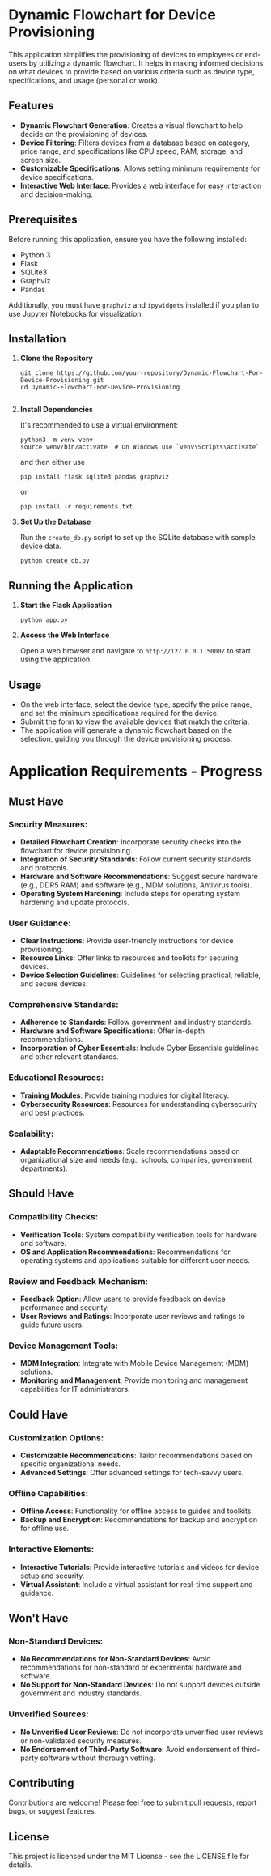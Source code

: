 # Dynamic Flowchart for Device Provisioning

This application simplifies the provisioning of devices to employees or end-users by utilizing a dynamic flowchart. It helps in making informed decisions on what devices to provide based on various criteria such as device type, specifications, and usage (personal or work).

## Features

- **Dynamic Flowchart Generation**: Creates a visual flowchart to help decide on the provisioning of devices.
- **Device Filtering**: Filters devices from a database based on category, price range, and specifications like CPU speed, RAM, storage, and screen size.
- **Customizable Specifications**: Allows setting minimum requirements for device specifications.
- **Interactive Web Interface**: Provides a web interface for easy interaction and decision-making.

## Prerequisites

Before running this application, ensure you have the following installed:
- Python 3
- Flask
- SQLite3
- Graphviz
- Pandas

Additionally, you must have `graphviz` and `ipywidgets` installed if you plan to use Jupyter Notebooks for visualization.

## Installation

1. **Clone the Repository**

   ```
   git clone https://github.com/your-repository/Dynamic-Flowchart-For-Device-Provisioning.git
   cd Dynamic-Flowchart-For-Device-Provisioning
   ```
   ```

2. **Install Dependencies**

   It's recommended to use a virtual environment:

   ```
   python3 -m venv venv
   source venv/bin/activate  # On Windows use `venv\Scripts\activate`
   ```

   and then either use 
    
    ```
    pip install flask sqlite3 pandas graphviz
    ```

   or

   ```
   pip install -r requirements.txt
   ```

3. **Set Up the Database**

   Run the `create_db.py` script to set up the SQLite database with sample device data.

   ```
   python create_db.py
   ```

## Running the Application

1. **Start the Flask Application**

   ```
   python app.py
   ```

2. **Access the Web Interface**

   Open a web browser and navigate to `http://127.0.0.1:5000/` to start using the application.

## Usage

- On the web interface, select the device type, specify the price range, and set the minimum specifications required for the device.
- Submit the form to view the available devices that match the criteria.
- The application will generate a dynamic flowchart based on the selection, guiding you through the device provisioning process.

# Application Requirements - Progress

## Must Have

### Security Measures:
- **Detailed Flowchart Creation**: Incorporate security checks into the flowchart for device provisioning.
- **Integration of Security Standards**: Follow current security standards and protocols.
- **Hardware and Software Recommendations**: Suggest secure hardware (e.g., DDR5 RAM) and software (e.g., MDM solutions, Antivirus tools).
- **Operating System Hardening**: Include steps for operating system hardening and update protocols.

### User Guidance:
- **Clear Instructions**: Provide user-friendly instructions for device provisioning.
- **Resource Links**: Offer links to resources and toolkits for securing devices.
- **Device Selection Guidelines**: Guidelines for selecting practical, reliable, and secure devices.

### Comprehensive Standards:
- **Adherence to Standards**: Follow government and industry standards.
- **Hardware and Software Specifications**: Offer in-depth recommendations.
- **Incorporation of Cyber Essentials**: Include Cyber Essentials guidelines and other relevant standards.

### Educational Resources:
- **Training Modules**: Provide training modules for digital literacy.
- **Cybersecurity Resources**: Resources for understanding cybersecurity and best practices.

### Scalability:
- **Adaptable Recommendations**: Scale recommendations based on organizational size and needs (e.g., schools, companies, government departments).

## Should Have

### Compatibility Checks:
- **Verification Tools**: System compatibility verification tools for hardware and software.
- **OS and Application Recommendations**: Recommendations for operating systems and applications suitable for different user needs.

### Review and Feedback Mechanism:
- **Feedback Option**: Allow users to provide feedback on device performance and security.
- **User Reviews and Ratings**: Incorporate user reviews and ratings to guide future users.

### Device Management Tools:
- **MDM Integration**: Integrate with Mobile Device Management (MDM) solutions.
- **Monitoring and Management**: Provide monitoring and management capabilities for IT administrators.

## Could Have

### Customization Options:
- **Customizable Recommendations**: Tailor recommendations based on specific organizational needs.
- **Advanced Settings**: Offer advanced settings for tech-savvy users.

### Offline Capabilities:
- **Offline Access**: Functionality for offline access to guides and toolkits.
- **Backup and Encryption**: Recommendations for backup and encryption for offline use.

### Interactive Elements:
- **Interactive Tutorials**: Provide interactive tutorials and videos for device setup and security.
- **Virtual Assistant**: Include a virtual assistant for real-time support and guidance.

## Won't Have

### Non-Standard Devices:
- **No Recommendations for Non-Standard Devices**: Avoid recommendations for non-standard or experimental hardware and software.
- **No Support for Non-Standard Devices**: Do not support devices outside government and industry standards.

### Unverified Sources:
- **No Unverified User Reviews**: Do not incorporate unverified user reviews or non-validated security measures.
- **No Endorsement of Third-Party Software**: Avoid endorsement of third-party software without thorough vetting.

## Contributing

Contributions are welcome! Please feel free to submit pull requests, report bugs, or suggest features.

## License

This project is licensed under the MIT License - see the LICENSE file for details.
